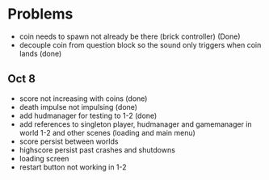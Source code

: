 # Problems

- coin needs to spawn not already be there (brick controller) (Done)
- decouple coin from question block so the sound only triggers when coin lands (done)

## Oct 8 
- score not increasing with coins (done)
- death impulse not impulsing (done)
- add hudmanager for testing to 1-2 (done)
- add references to singleton player, hudmanager and gamemanager in world 1-2 and other scenes (loading and main menu)
- score persist between worlds
- highscore persist past crashes and shutdowns
- loading screen
- restart button not working in 1-2